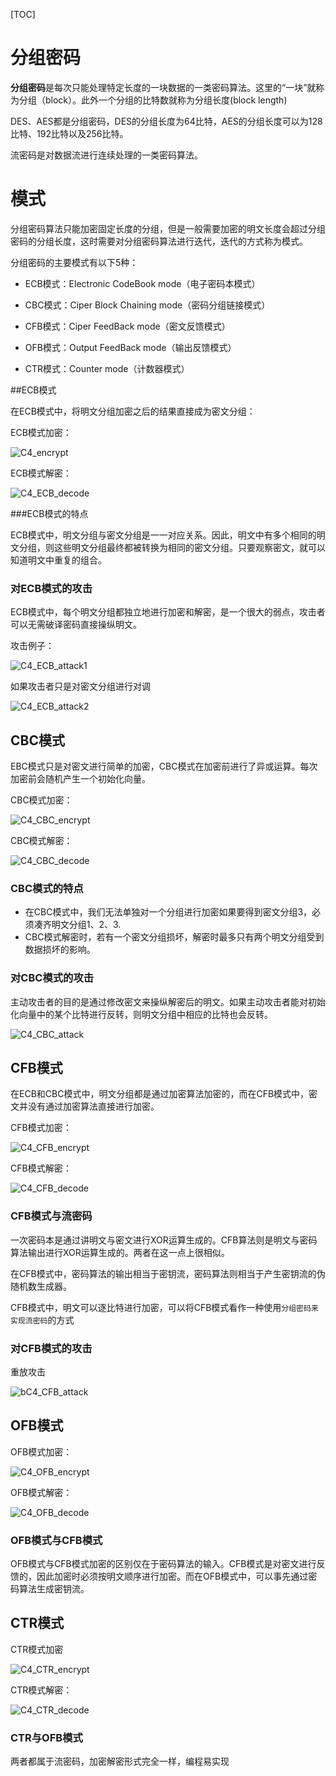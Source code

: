 [TOC]

# 分组密码

**分组密码**是每次只能处理特定长度的一块数据的一类密码算法。这里的“一块”就称为分组（block）。此外一个分组的比特数就称为分组长度(block length)

DES、AES都是分组密码，DES的分组长度为64比特，AES的分组长度可以为128比特、192比特以及256比特。



流密码是对数据流进行连续处理的一类密码算法。



# 模式

分组密码算法只能加密固定长度的分组，但是一般需要加密的明文长度会超过分组密码的分组长度，这时需要对分组密码算法进行迭代，迭代的方式称为模式。

分组密码的主要模式有以下5种：

* ECB模式：Electronic CodeBook mode（电子密码本模式）

* CBC模式：Ciper Block Chaining mode（密码分组链接模式）

* CFB模式：Ciper FeedBack mode（密文反馈模式）

* OFB模式：Output FeedBack mode（输出反馈模式）

* CTR模式：Counter mode（计数器模式）

   

##ECB模式

在ECB模式中，将明文分组加密之后的结果直接成为密文分组：

ECB模式加密：

![C4_encrypt](image/C4_encrypt.png)

ECB模式解密：

![C4_ECB_decode](image/C4_EBC_decode.png)



###ECB模式的特点

ECB模式中，明文分组与密文分组是一一对应关系。因此，明文中有多个相同的明文分组，则这些明文分组最终都被转换为相同的密文分组。只要观察密文，就可以知道明文中重复的组合。



### 对ECB模式的攻击

ECB模式中，每个明文分组都独立地进行加密和解密，是一个很大的弱点，攻击者可以无需破译密码直接操纵明文。

攻击例子：

![C4_ECB_attack1](image/C4_EBC_attack1.png)

如果攻击者只是对密文分组进行对调

![C4_ECB_attack2](image/C4_EBC_attack2.png)



## CBC模式

EBC模式只是对密文进行简单的加密，CBC模式在加密前进行了异或运算。每次加密前会随机产生一个初始化向量。

CBC模式加密：

![C4_CBC_encrypt](image/C4_CBC_encrypt.png)



CBC模式解密：

![C4_CBC_decode](image/C4_CBC_decode.png)



### CBC模式的特点

* 在CBC模式中，我们无法单独对一个分组进行加密如果要得到密文分组3，必须凑齐明文分组1、2、3.
* CBC模式解密时，若有一个密文分组损坏，解密时最多只有两个明文分组受到数据损坏的影响。



### 对CBC模式的攻击

主动攻击者的目的是通过修改密文来操纵解密后的明文。如果主动攻击者能对初始化向量中的某个比特进行反转，则明文分组中相应的比特也会反转。

![C4_CBC_attack](image/C4_CBC_attack.png)



## CFB模式

在ECB和CBC模式中，明文分组都是通过加密算法加密的，而在CFB模式中，密文并没有通过加密算法直接进行加密。

CFB模式加密：

![C4_CFB_encrypt](image/C4_CFB_encrypt.png)

CFB模式解密：

![C4_CFB_decode](image/C4_CFB_decode.png)

### CFB模式与流密码

一次密码本是通过讲明文与密文进行XOR运算生成的。CFB算法则是明文与密码算法输出进行XOR运算生成的。两者在这一点上很相似。

在CFB模式中，密码算法的输出相当于密钥流，密码算法则相当于产生密钥流的伪随机数生成器。

CFB模式中，明文可以逐比特进行加密，可以将CFB模式看作一种使用`分组密码来实现流密码`的方式



### 对CFB模式的攻击

重放攻击

![bC4_CFB_attack](image/C4_CFB_attack.png)



## OFB模式

OFB模式加密：

![C4_OFB_encrypt](image/C4_OFB_encrypt.png)

OFB模式解密：

![C4_OFB_decode](/Users/liurenwan/Documents/Cryptography/image/C4_OFB_decode.png)

### OFB模式与CFB模式

OFB模式与CFB模式加密的区别仅在于密码算法的输入。CFB模式是对密文进行反馈的，因此加密时必须按明文顺序进行加密。而在OFB模式中，可以事先通过密码算法生成密钥流。



## CTR模式

CTR模式加密

![C4_CTR_encrypt](image/C4_CTR_encrypt.png)

CTR模式解密：

![C4_CTR_decode](image/C4_CTR_decode.png)

### CTR与OFB模式

两者都属于流密码，加密解密形式完全一样，编程易实现





